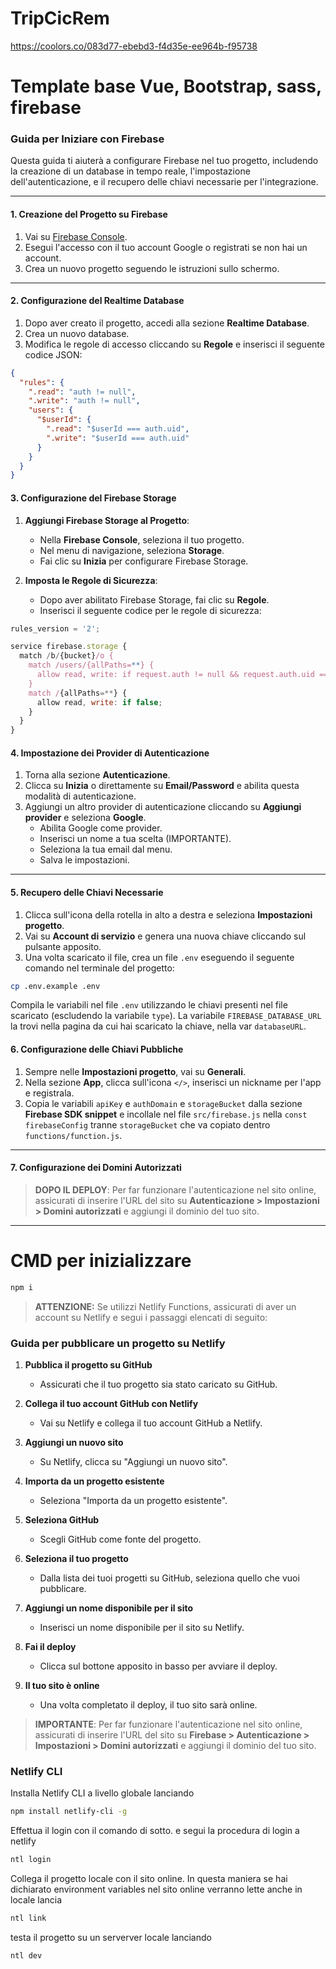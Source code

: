 # TripCicRem

https://coolors.co/083d77-ebebd3-f4d35e-ee964b-f95738


# Template base Vue, Bootstrap, sass, firebase

### Guida per Iniziare con Firebase

Questa guida ti aiuterà a configurare Firebase nel tuo progetto, includendo la creazione di un database in tempo reale, l'impostazione dell'autenticazione, e il recupero delle chiavi necessarie per l'integrazione.

---

#### 1. Creazione del Progetto su Firebase

1. Vai su [Firebase Console](https://console.firebase.google.com).
2. Esegui l'accesso con il tuo account Google o registrati se non hai un account.
3. Crea un nuovo progetto seguendo le istruzioni sullo schermo.

---

#### 2. Configurazione del Realtime Database

1. Dopo aver creato il progetto, accedi alla sezione **Realtime Database**.
2. Crea un nuovo database.
3. Modifica le regole di accesso cliccando su **Regole** e inserisci il seguente codice JSON:

```json
{
  "rules": {
    ".read": "auth != null",
    ".write": "auth != null",
    "users": {
      "$userId": {
        ".read": "$userId === auth.uid",
        ".write": "$userId === auth.uid"
      }
    }
  }
}
```

#### 3. Configurazione del Firebase Storage

1. **Aggiungi Firebase Storage al Progetto**:
   - Nella **Firebase Console**, seleziona il tuo progetto.
   - Nel menu di navigazione, seleziona **Storage**.
   - Fai clic su **Inizia** per configurare Firebase Storage.

2. **Imposta le Regole di Sicurezza**:
   - Dopo aver abilitato Firebase Storage, fai clic su **Regole**.
   - Inserisci il seguente codice per le regole di sicurezza:

```js
rules_version = '2';

service firebase.storage {
  match /b/{bucket}/o {
    match /users/{allPaths=**} {
      allow read, write: if request.auth != null && request.auth.uid == userId;
    }
    match /{allPaths=**} {
      allow read, write: if false;
    }
  }
}
```

#### 4. Impostazione dei Provider di Autenticazione

1. Torna alla sezione **Autenticazione**.
2. Clicca su **Inizia** o direttamente su **Email/Password** e abilita questa modalità di autenticazione.
3. Aggiungi un altro provider di autenticazione cliccando su **Aggiungi provider** e seleziona **Google**.
   - Abilita Google come provider.
   - Inserisci un nome a tua scelta (IMPORTANTE).
   - Seleziona la tua email dal menu.
   - Salva le impostazioni.

---

#### 5. Recupero delle Chiavi Necessarie

1. Clicca sull'icona della rotella in alto a destra e seleziona **Impostazioni progetto**.
2. Vai su **Account di servizio** e genera una nuova chiave cliccando sul pulsante apposito.
3. Una volta scaricato il file, crea un file `.env` eseguendo il seguente comando nel terminale del progetto:

```sh
cp .env.example .env 
```

Compila le variabili nel file `.env` utilizzando le chiavi presenti nel file scaricato (escludendo la variabile `type`).
La variabile `FIREBASE_DATABASE_URL` la trovi nella pagina da cui hai scaricato la chiave, nella var `databaseURL`.

#### 6. Configurazione delle Chiavi Pubbliche

1. Sempre nelle **Impostazioni progetto**, vai su **Generali**.
2. Nella sezione **App**, clicca sull'icona `</>`, inserisci un nickname per l'app e registrala.
3. Copia le variabili `apiKey` e `authDomain` e `storageBucket` dalla sezione **Firebase SDK snippet** e incollale nel file `src/firebase.js` nella `const firebaseConfig` tranne `storageBucket` che va copiato dentro `functions/function.js`.

---

#### 7. Configurazione dei Domini Autorizzati

> **DOPO IL DEPLOY**: Per far funzionare l'autenticazione nel sito online, assicurati di inserire l'URL del sito su **Autenticazione > Impostazioni > Domini autorizzati** e aggiungi il dominio del tuo sito.

---

# CMD per inizializzare
```sh
npm i
```

> **ATTENZIONE:** Se utilizzi Netlify Functions, assicurati di aver un account su Netlify e segui i passaggi elencati di seguito:

### Guida per pubblicare un progetto su Netlify

1. **Pubblica il progetto su GitHub**
   - Assicurati che il tuo progetto sia stato caricato su GitHub.

2. **Collega il tuo account GitHub con Netlify**
   - Vai su Netlify e collega il tuo account GitHub a Netlify.

3. **Aggiungi un nuovo sito**
   - Su Netlify, clicca su "Aggiungi un nuovo sito".

4. **Importa da un progetto esistente**
   - Seleziona "Importa da un progetto esistente".

5. **Seleziona GitHub**
   - Scegli GitHub come fonte del progetto.

6. **Seleziona il tuo progetto**
   - Dalla lista dei tuoi progetti su GitHub, seleziona quello che vuoi pubblicare.

7. **Aggiungi un nome disponibile per il sito**
   - Inserisci un nome disponibile per il sito su Netlify.

8. **Fai il deploy**
   - Clicca sul bottone apposito in basso per avviare il deploy.

9. **Il tuo sito è online**
   - Una volta completato il deploy, il tuo sito sarà online.

> **IMPORTANTE**: Per far funzionare l'autenticazione nel sito online, assicurati di inserire l'URL del sito su  **Firebase > Autenticazione > Impostazioni > Domini autorizzati** e aggiungi il dominio del tuo sito.

### Netlify CLI
Installa Netlify CLI a livello globale lanciando
```sh
npm install netlify-cli -g
```

Effettua il login con il comando di sotto. e segui la procedura di login a netlify
```sh
ntl login
```

Collega il progetto locale con il sito online. 
In questa maniera se hai dichiarato environment variables nel sito online verranno lette anche in locale
lancia
```sh
ntl link
```

testa il progetto su un serverver locale lanciando
```sh
ntl dev
```

